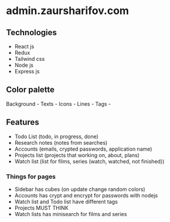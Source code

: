 # admin.zaursharifov.com

## Technologies
- React js
- Redux
- Tailwind css
- Node js
- Express js

## Color palette
Background - 
Texts -
Icons -
Lines - 
Tags -

## Features
- Todo List (todo, in progress, done)
- Research notes (notes from searches)
- Accounts (emails, crypted passwords, application name)
- Projects list (projects that working on, about, plans)
- Watch list (list for films, series (watch, watched, not finished))

### Things for pages
- Sidebar has cubes (on update change random colors)
- Accounts has crypt and encrypt for passwords with nodejs
- Watch list and Todo list have different tags
- Projects MUST THINK 
- Watch lists has minisearch for films and series